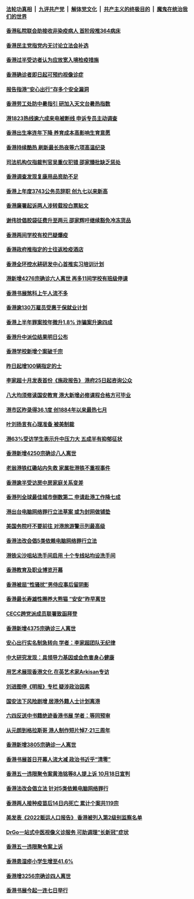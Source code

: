 ####  [法轮功真相](../../../../basic/blob/master/README.md?t=08010801) &nbsp;|&nbsp; [九评共产党](../../../../9ping.md/blob/master/README.md?t=08010801) &nbsp;|&nbsp; [解体党文化](../../../../jtdwh.md/blob/master/README.md?t=08010801)  &nbsp;|&nbsp; [共产主义的终极目的](../../../../gczydzjmd.md/blob/master/README.md?t=08010801) &nbsp;|&nbsp; [魔鬼在统治我们的世界](../../../../mgztzwmdsj.md/blob/master/README.md?t=08010801) 

#### [香港私院联会助接收非染疫病人 首阶段推364病床](../pages/nsc415/n13791294.md?t=08010801) 

#### [香港民主党指党内无讨论立法会补选](../pages/nsc415/n13791284.md?t=08010801) 

#### [香港过半受访者认为应放宽入境检疫措施](../pages/nsc415/n13791274.md?t=08010801) 

#### [香港确诊者即日起可预约视像诊症](../pages/nsc415/n13791253.md?t=08010801) 

#### [报告指港“安心出行”存多个安全漏洞](../pages/nsc415/n13791241.md?t=08010801) 

#### [香港劳工处防中暑指引 研加入天文台暑热指数](../pages/nsc415/n13791238.md?t=08010801) 

#### [港1823热线逾六成来电被断线 申诉专员主动调查](../pages/nsc415/n13791232.md?t=08010801) 

#### [香港出生率连年下降 养育成本高影响生育意愿](../pages/nsc415/n13790511.md?t=08010801) 

#### [香港持续酷热 刷新最长热夜等六项高温纪录](../pages/nsc415/n13790462.md?t=08010801) 

#### [司法机构仅指裁判官吴重仪犯错 邵家臻批缺乏惩处](../pages/nsc415/n13790452.md?t=08010801) 

#### [香港调查发现复康用品资助不足](../pages/nsc415/n13790443.md?t=08010801) 

#### [香港上年度3743公务员辞职 创九七以来新高](../pages/nsc415/n13790437.md?t=08010801) 

#### [香港廉署起诉两人涉转载投白票贴文](../pages/nsc415/n13790425.md?t=08010801) 

#### [谢伟铨倡胶袋征费升至两元 邵家辉吁继续豁免冷冻货品](../pages/nsc415/n13790414.md?t=08010801) 

#### [香港两间学校有校巴疑爆疫](../pages/nsc415/n13790409.md?t=08010801) 

#### [香港政府推指定的士往返检疫酒店](../pages/nsc415/n13789683.md?t=08010801) 

#### [香港全环控水耕研发中心首推实习培训计划](../pages/nsc415/n13789675.md?t=08010801) 

#### [港新增4276宗确诊六人离世 再多11间学校有班级停课](../pages/nsc415/n13789643.md?t=08010801) 

#### [香港书展煞科上午人流不多](../pages/nsc415/n13789632.md?t=08010801) 

#### [香港逾130万雇员受惠于保就业计划](../pages/nsc415/n13789057.md?t=08010801) 

#### [香港上半年罪案按年微升1.8% 诈骗案升逾四成](../pages/nsc415/n13789044.md?t=08010801) 

#### [香港升中派位结果明日公布](../pages/nsc415/n13789041.md?t=08010801) 

#### [香港学校新增个案破千宗](../pages/nsc415/n13789033.md?t=08010801) 

#### [昨日起增100辆指定的士](../pages/nsc415/n13789012.md?t=08010801) 

#### [李家超十月发表首份《施政报告》 港府25日起咨询公众](../pages/nsc415/n13789016.md?t=08010801) 

#### [八大均须修读国安教育 港大新增必修课程合格方可毕业](../pages/nsc415/n13788999.md?t=08010801) 

#### [港市区昨录得36.1度 创1884年以来最热七月](../pages/nsc415/n13788309.md?t=08010801) 

#### [叶刘扬言有心理准备 被美制裁](../pages/nsc415/n13788307.md?t=08010801) 

#### [港63%受访学生表示升中压力大 五成半有抑郁征状](../pages/nsc415/n13788303.md?t=08010801) 

#### [香港新增4250宗确诊八人离世](../pages/nsc415/n13788299.md?t=08010801) 

#### [老翁港铁红磡站内失救 家属批港铁不重视事件](../pages/nsc415/n13788286.md?t=08010801) 

#### [香港逾半受访房中房家庭关系变差](../pages/nsc415/n13788277.md?t=08010801) 

#### [香港列全球最佳城市倒数第二 申请赴港工作降七成](../pages/nsc415/n13787853.md?t=08010801) 

#### [港出台电脑网络罪行立法草案 或为封网做铺垫](../pages/nsc415/n13787970.md?t=08010801) 

#### [美国务院吁不要前往 对港旅游警示列最高级](../pages/nsc415/n13786578.md?t=08010801) 

#### [香港法改会倡5类依赖电脑网络罪行立法](../pages/nsc415/n13786574.md?t=08010801) 

#### [港铁尖沙咀站洗手间启用 十个专线站均设洗手间](../pages/nsc415/n13786091.md?t=08010801) 

#### [香港教育及职业博览开幕](../pages/nsc415/n13786546.md?t=08010801) 

#### [香港被屈“性骚扰”男侍应事后留阴影](../pages/nsc415/n13786542.md?t=08010801) 

#### [香港最长寿雄性圈养大熊猫 “安安”昨早离世](../pages/nsc415/n13786538.md?t=08010801) 

#### [CECC跨党派成员联署致函拜登](../pages/nsc415/n13786532.md?t=08010801) 

#### [香港新增4375宗确诊三人离世](../pages/nsc415/n13786523.md?t=08010801) 

#### [安心出行实名制急转向 学者：李家超团队无纪律](../pages/nsc415/n13786390.md?t=08010801) 

#### [中大研究发现：具领导力基因或会危害身心健康](../pages/nsc415/n13786385.md?t=08010801) 

#### [用艺术展现香港文化 在英艺术家Arkisan专访](../pages/nsc415/n13786379.md?t=08010801) 

#### [刘进图停《明报》专栏 疑涉政治因素](../pages/nsc415/n13786373.md?t=08010801) 

#### [国安法下风险剧增 居港外籍人士计划离港](../pages/nsc415/n13786365.md?t=08010801) 

#### [六四反送中书籍绝迹香港书展 学者：等同预审](../pages/nsc415/n13786357.md?t=08010801) 

#### [从元朗到格拉斯哥 港人制作短片悼7‧21三周年](../pages/nsc415/n13786352.md?t=08010801) 

#### [香港新增3805宗确诊一人离世](../pages/nsc415/n13785742.md?t=08010801) 

#### [香港书展首日开幕人流大减 政治书近乎“清零”](../pages/nsc415/n13785712.md?t=08010801) 

#### [香港五一违限聚令案黄浩铭等8人提上诉 10月18日宣判](../pages/nsc415/n13785705.md?t=08010801) 

#### [香港法改会倡立法 针对5类依赖电脑网络罪行](../pages/nsc415/n13785703.md?t=08010801) 

#### [香港两人接种疫苗后14日内死亡 累计个案共119宗](../pages/nsc415/n13785702.md?t=08010801) 

#### [美发表《2022贩运人口报告》 香港被列入第2级别监察名单](../pages/nsc415/n13785701.md?t=08010801) 

#### [DrGo一站式中医视像义诊服务 可助调理“长新冠”症状](../pages/nsc415/n13784901.md?t=08010801) 

#### [香港五一违限聚令案上诉](../pages/nsc415/n13784890.md?t=08010801) 

#### [香港患湿疹小学生增至41.6%](../pages/nsc415/n13784876.md?t=08010801) 

#### [香港增3256宗确诊四人离世](../pages/nsc415/n13784872.md?t=08010801) 

#### [香港书展今起一连七日举行](../pages/nsc415/n13784864.md?t=08010801) 

